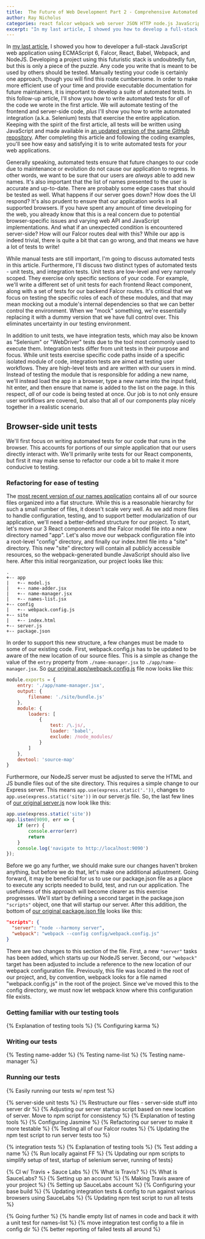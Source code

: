 ```yaml
---
title:  The Future of Web Development Part 2 - Comprehensive Automated Testing
author: Ray Nicholus
categories: react falcor webpack web server JSON HTTP node.js JavaScript ES6 jasmine selenium webdriver testing
excerpt: "In my last article, I showed you how to develop a full-stack JavaScript web application using some pretty interesting and futuristic libraries and web specifications. In this follow-up, I'm going to demonstrate how you can write JavaScript-based unit and integration/Selenium tests for that same app using nothing but JavaScript."
---
```


In [my last article][part1], I showed you how to developer a full-stack JavaScript web application using ECMAScript 6, Falcor, React, Babel, Webpack, and NodeJS. Developing a project using this futuristic stack is undoubtedly fun, but this is only a piece of the puzzle. Any code you write that is meant to be used by others should be tested. Manually testing your code is certainly one approach, though you will find this route cumbersome. In order to make more efficient use of your time and provide executable documentation for future maintainers, it is important to develop a suite of automated tests. In this follow-up article, I'll show you how to write automated tests for _all_ of the code we wrote in the first article. We will automate testing of the frontend and server-side code, _plus_ I'll show you how to write automated integration (a.k.a. Selenium) tests that exercise the entire application. Keeping with the spirit of the first article, all tests will be written using JavaScript and made available in [an updated version of the same GitHub repository][repo-v2]. After completing this article and following the coding examples, you'll see how easy and satisfying it is to write automated tests for _your_ web applications.

Generally speaking, automated tests ensure that future changes to our code due to maintenance or evolution do not cause our application to regress. In other words, we want to be sure that our users are _always_ able to add new names. It's also important that the list of names presented to the user is accurate and up-to-date. There are probably some edge cases that should be tested as well. What happens if our server goes down? How does the UI respond? It's also prudent to ensure that our application works in all supported browsers. If you have spent any amount of time developing for the web, you already know that this is a real concern due to potential browser-specific issues and varying web API and JavaScript implementations. And what if an unexpected condition is encountered server-side? How will our Falcor routes deal with this? While our app is indeed trivial, there is quite a bit that can go wrong, and that means we have a lot of tests to write!

While manual tests are still important, I'm going to discuss automated tests in this article. Furthermore, I'll discuss two distinct types of automated tests - unit tests, and integration tests. Unit tests are low-level and very narrowly scoped. They exercise only specific sections of your code. For example, we'll write a different set of unit tests for each frontend React component, along with a set of tests for our backend Falcor routes. It's critical that we focus on testing the specific roles of each of these modules, and that may mean mocking out a module's internal dependencies so that we can better control the environment. When we "mock" something, we're essentially replacing it with a dummy version that we have full control over. This eliminates uncertainty in our testing environment.

In addition to unit tests, we have integration tests, which may also be known as "Selenium" or "WebDriver" tests due to the tool most commonly used to execute them. Integration tests differ from unit tests in their purpose and focus. While unit tests exercise specific code paths inside of a specific isolated module of code, integration tests are aimed at testing user workflows. They are high-level tests and are written with our users in mind. Instead of testing the module that is responsible for adding a new name, we'll instead load the app in a browser, type a new name into the input field, hit enter, and then ensure that name is added to the list on the page. In this respect, _all_ of our code is being tested at once. Our job is to not only ensure user workflows are covered, but also that all of our components play nicely together in a realistic scenario.

## Browser-side unit tests
We'll first focus on writing automated tests for our code that runs in the browser. This accounts for portions of our simple application that our users directly interact with. We'll primarily write tests for our React components, but first it may make sense to refactor our code a bit to make it more conducive to testing.

### Refactoring for ease of testing
The [most recent version of our names application][repo-v1] contains all of our source files organized into a flat structure. While this is a reasonable hierarchy for such a small number of files, it doesn't scale very well. As we add more files to handle configuration, testing, and to support better modularization of our application, we'll need a better-defined structure for our project. To start, let's move our 3 React components and the Falcor model file into a new directory named "app". Let's also move our webpack configuration file into a root-level "config" directory, and finally our index.html file into a "site" directory. This new "site" directory will contain all publicly accessible resources, so the webpack-generated bundle JavaScript should also live here. After this initial reorganization, our project looks like this:

```
.
+-- app
|   +-- model.js
|   +-- name-adder.jsx
|   +-- name-manager.jsx
|   +-- names-list.jsx
+-- config
|   +-- webpack.config.js
+-- site
|   +-- index.html
+-- server.js
+-- package.json
```

In order to support this new structure, a few changes must be made to some of our existing code. First, webpack.config.js has to be updated to be aware of the new location of our source files. This is a simple as change the value of the `entry` property from `./name-manager.jsx` to `./app/name-manager.jsx`. So [our original app/webpack.config.js][webpack.config.js-v1] file now looks like this:

```javascript
module.exports = {
    entry: './app/name-manager.jsx',
    output: {
        filename: './site/bundle.js'
    },
    module: {
        loaders: [
            {
                test: /\.js/,
                loader: 'babel',
                exclude: /node_modules/
            }
        ]
    },
    devtool: 'source-map'
}
```

Furthermore, our NodeJS server must be adjusted to serve the HTML and JS bundle files out of the site directory. This requires a simple change to our Express server. This means `app.use(express.static('.'))`, changes to `app.use(express.static('site'))` in our server.js file. So, the last few lines of [our original server.js][server.js-v1] now look like this:

```javascript
app.use(express.static('site'))
app.listen(9090, err => {
    if (err) {
        console.error(err)
        return
    }
    console.log('navigate to http://localhost:9090')
});
```

Before we go any further, we should make sure our changes haven't broken anything, but before we do that, let's make one additional adjustment. Going forward, it may be beneficial for us to use our package.json file as a place to execute any scripts needed to build, test, and run our application. The usefulness of this approach will become clearer as this exercise progresses. We'll start by defining a second target in the package.json `"scripts"` object, one that will startup our server. After this addition, the bottom of [our original package.json file][package.json-v1] looks like this:

```json
"scripts": {
  "server": "node --harmony server",
  "webpack": "webpack --config config/webpack.config.js"
}
```

There are two changes to this section of the file. First, a new `"server"` tasks has been added, which starts up our NodeJS server. Second, our `"webpack"` target has been adjusted to include a reference to the new location of our webpack configuration file. Previously, this file was located in the root of our project, and, by convention, webpack looks for a file named "webpack.config.js" in the root of the project. Since we've moved this to the config directory, we must now let webpack know where this configuration file exists.

### Getting familiar with our testing tools

  {% Explanation of testing tools %}
  {% Configuring karma %}


### Writing our tests

  {% Testing name-adder %}
  {% Testing name-list %}
  {% Testing name-manager %}

### Running our tests

  {% Easily running our tests w/ npm test %}


{% server-side unit tests %}
  {% Restructure our files - server-side stuff into server dir %}
    {% Adjusting our server startup script based on new location of server. Move to npm script for consistency %}
  {% Explanation of testing tools %}
  {% Configuring Jasmine %}
  {% Refactoring our server to make it more testable %}
  {% Testing all of our Falcor routes %}
  {% Updating the npm test script to run server tests too %}

{% integration tests %}
  {% Explanation of testing tools %}
  {% Test adding a name %}
  {% Run locally against FF %}
  {% Updating our npm scripts to simplify setup of test, startup of selenium server, running of tests}

{% CI w/ Travis + Sauce Labs %}
  {% What is Travis? %}
  {% What is SauceLabs? %}
  {% Setting up an account %}
  {% Making Travis aware of your project %}
  {% Setting up SauceLabs account %}
  {% Configuring your base build %}
  {% Updating integration tests & config to run against various browsers using SauceLabs %}
  {% Updating npm test script to run all tests %}

{% Going further %}
    {% handle empty list of names in code and back it with a unit test for names-list %}
    {% move integration test config to a file in config dir %}
    {% better reporting of failed tests all around %}

[repo-v1]: https://github.com/Widen/fullstack-react/tree/1.2.1
[repo-v2]: https://github.com/Widen/fullstack-react/tree/2.0.0
[package.json-v1]: https://github.com/Widen/fullstack-react/blob/1.2.1/package.json
[part1]: {{base}}/blog/future-of-the-web-react-falcor/
[server.js-v1]: https://github.com/Widen/fullstack-react/blob/1.2.1/server.js
[testing-slides]: http://slides.com/raynicholus/automated-testing
[webpack.config.js-v1]: https://github.com/Widen/fullstack-react/blob/1.2.1/webpack.config.js
